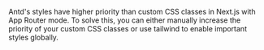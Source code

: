 Antd's styles have higher priority than custom CSS classes in Next.js with App Router mode. To solve this, you can either manually increase the priority of your custom CSS classes or use tailwind to enable important styles globally.
